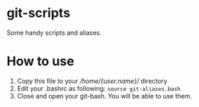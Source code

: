 # git-scripts
Some handy scripts and aliases.

# How to use
1. Copy this file to your _/home/{user.name}/_ directory
2. Edit your .bashrc as following:
`source git-aliases.bash`
3. Close and open your git-bash. You will be able to use them.